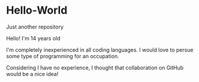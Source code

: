 # Hello-World
Just another repository

Hello!
I'm 14 years old

I'm completely inexperienced in all coding languages.
I would love to persue some type of programming for an occupation.

Considering I have no experience, I thought that collaboration on GitHub would be a nice idea!
